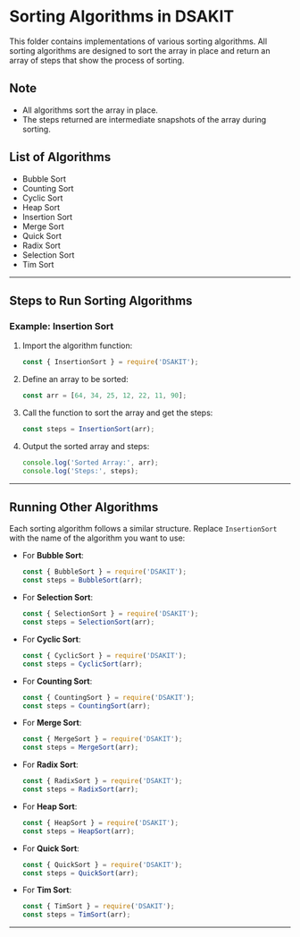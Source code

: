 
# Sorting Algorithms in DSAKIT

This folder contains implementations of various sorting algorithms. All sorting algorithms are designed to sort the array in place and return an array of steps that show the process of sorting.

## Note
- All algorithms sort the array in place.
- The steps returned are intermediate snapshots of the array during sorting.

## List of Algorithms

- Bubble Sort
- Counting Sort
- Cyclic Sort
- Heap Sort
- Insertion Sort
- Merge Sort
- Quick Sort
- Radix Sort
- Selection Sort
- Tim Sort

---

## Steps to Run Sorting Algorithms

### Example: Insertion Sort

1. Import the algorithm function:
   ```js
   const { InsertionSort } = require('DSAKIT');
   ```

2. Define an array to be sorted:
   ```js
   const arr = [64, 34, 25, 12, 22, 11, 90];
   ```

3. Call the function to sort the array and get the steps:
   ```js
   const steps = InsertionSort(arr);
   ```

4. Output the sorted array and steps:
   ```js
   console.log('Sorted Array:', arr);
   console.log('Steps:', steps);
   ```

---

## Running Other Algorithms

Each sorting algorithm follows a similar structure. Replace `InsertionSort` with the name of the algorithm you want to use:

- For **Bubble Sort**:
   ```js
   const { BubbleSort } = require('DSAKIT');
   const steps = BubbleSort(arr);
   ```

- For **Selection Sort**:
   ```js
   const { SelectionSort } = require('DSAKIT');
   const steps = SelectionSort(arr);
   ```

- For **Cyclic Sort**:
   ```js
   const { CyclicSort } = require('DSAKIT');
   const steps = CyclicSort(arr);
   ```

- For **Counting Sort**:
   ```js
   const { CountingSort } = require('DSAKIT');
   const steps = CountingSort(arr);
   ```

- For **Merge Sort**:
   ```js
   const { MergeSort } = require('DSAKIT');
   const steps = MergeSort(arr);
   ```

- For **Radix Sort**:
   ```js
   const { RadixSort } = require('DSAKIT');
   const steps = RadixSort(arr);
   ```

- For **Heap Sort**:
   ```js
   const { HeapSort } = require('DSAKIT');
   const steps = HeapSort(arr);
   ```

- For **Quick Sort**:
   ```js
   const { QuickSort } = require('DSAKIT');
   const steps = QuickSort(arr);
   ```

- For **Tim Sort**:
   ```js
   const { TimSort } = require('DSAKIT');
   const steps = TimSort(arr);
   ```

---